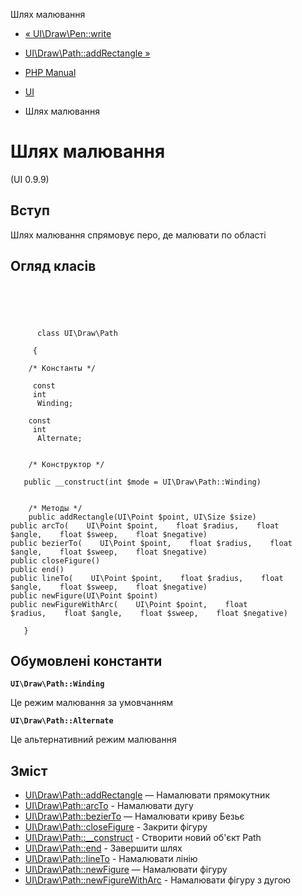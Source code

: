 Шлях малювання

-   [« UI\\Draw\\Pen::write](ui-draw-pen.write.html)
    
-   [UI\\Draw\\Path::addRectangle »](ui-draw-path.addrectangle.html)
    
-   [PHP Manual](index.html)
    
-   [UI](book.ui.html)
    
-   Шлях малювання
    

# Шлях малювання

(UI 0.9.9)

## Вступ

Шлях малювання спрямовує перо, де малювати по області

## Огляд класів

```classsynopsis



    
     
      class UI\Draw\Path
     
     {

    /* Константы */
    
     const
     int
      Winding;

    const
     int
      Alternate;


    /* Конструктор */
    
   public __construct(int $mode = UI\Draw\Path::Winding)


    /* Методы */
    public addRectangle(UI\Point $point, UI\Size $size)
public arcTo(    UI\Point $point,    float $radius,    float $angle,    float $sweep,    float $negative)
public bezierTo(    UI\Point $point,    float $radius,    float $angle,    float $sweep,    float $negative)
public closeFigure()
public end()
public lineTo(    UI\Point $point,    float $radius,    float $angle,    float $sweep,    float $negative)
public newFigure(UI\Point $point)
public newFigureWithArc(    UI\Point $point,    float $radius,    float $angle,    float $sweep,    float $negative)

   }
```

## Обумовлені константи

**`UI\Draw\Path::Winding`**

Це режим малювання за умовчанням

**`UI\Draw\Path::Alternate`**

Це альтернативний режим малювання

## Зміст

-   [UI\\Draw\\Path::addRectangle](ui-draw-path.addrectangle.html) — Намалювати прямокутник
-   [UI\\Draw\\Path::arcTo](ui-draw-path.arcto.html) - Намалювати дугу
-   [UI\\Draw\\Path::bezierTo](ui-draw-path.bezierto.html) — Намалювати криву Безьє
-   [UI\\Draw\\Path::closeFigure](ui-draw-path.closefigure.html) - Закрити фігуру
-   [UI\\Draw\\Path::\_\_construct](ui-draw-path.construct.html) - Створити новий об'єкт Path
-   [UI\\Draw\\Path::end](ui-draw-path.end.html) - Завершити шлях
-   [UI\\Draw\\Path::lineTo](ui-draw-path.lineto.html) - Намалювати лінію
-   [UI\\Draw\\Path::newFigure](ui-draw-path.newfigure.html) — Намалювати фігуру
-   [UI\\Draw\\Path::newFigureWithArc](ui-draw-path.newfigurewitharc.html) - Намалювати фігуру з дугою